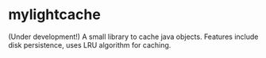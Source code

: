 # mylightcache
(Under development!)
A small library to cache java objects.
Features include disk persistence, uses LRU algorithm for caching. 

